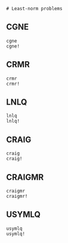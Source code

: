 ```@meta
# Least-norm problems
```

## CGNE

```@docs
cgne
cgne!
```

## CRMR

```@docs
crmr
crmr!
```

## LNLQ

```@docs
lnlq
lnlq!
```

## CRAIG

```@docs
craig
craig!
```

## CRAIGMR

```@docs
craigmr
craigmr!
```

## USYMLQ

```@docs
usymlq
usymlq!
```
